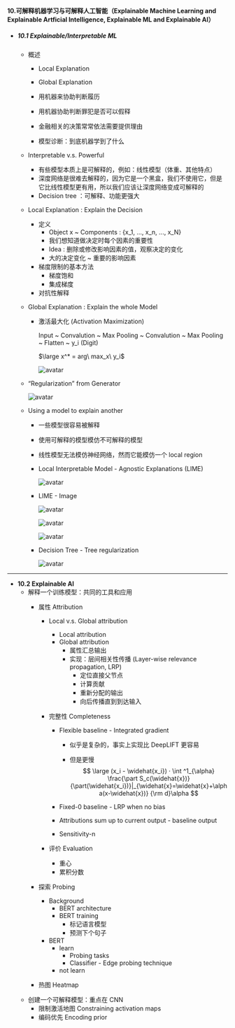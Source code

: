 #### 10.可解释机器学习与可解释人工智能（Explainable Machine Learning and Explainable Artficial Intelligence, Explainable ML and Explainable AI）

* ##### 10.1 Explainable/Interpretable ML

  * 概述

    * Local Explanation

    * Global Explanation

      

    * 用机器来协助判断履历

    * 用机器协助判断罪犯是否可以假释

    * 金融相关的决策常常依法需要提供理由

    * 模型诊断：到底机器学到了什么

  * Interpretable v.s. Powerful

    * 有些模型本质上是可解释的，例如：线性模型（体重、其他特点）
    * 深度网络是很难去解释的，因为它是一个黑盒，我们不使用它，但是它比线性模型更有用，所以我们应该让深度网络变成可解释的
    * Decision tree ：可解释、功能更强大

  * Local Explanation : Explain the Decision

    * 定义
      * Object x 	~	 Components : {x_1, ..., x_n, ..., x_N}
      * 我们想知道做决定时每个因素的重要性
      * Idea : 删除或修改影响因素的值，观察决定的变化
      * 大的决定变化    ~    重要的影响因素
    * 梯度限制的基本方法
      * 梯度饱和
      * 集成梯度
    * 对抗性解释

  * Global Explanation : Explain the whole Model

    * 激活最大化 (Activation Maximization)

      Input ~ Convalution ~ Max Pooling ~ Convalution ~ Max Pooling ~ Flatten ~ y_i (Digit)

      $\large x^* = arg\ max_x\ y_i$

      ![avatar](./images/u101_Activation_Maximization.png)

  * “Regularization” from Generator

    ![avatar](./images/u101_Generator.png)

  * Using a model to explain another

    * 一些模型很容易被解释

    * 使用可解释的模型模仿不可解释的模型

    * 线性模型无法模仿神经网络，然而它能模仿一个 local region

      

    * Local Interpretable Model - Agnostic Explanations (LIME)

      ![avatar](./images/u101_LIME.png)

    * LIME - Image

      ![avatar](./images/u101_LIME_Image_1.png)

      ![avatar](./images/u101_LIME_Image_2.png)

      ![avatar](./images/u101_LIME_Image_3.png)

    * Decision Tree - Tree regularization

      ![avatar](./images/u101_Tree_regularization.png)

---

* **10.2 Explainable AI**
  * 解释一个训练模型：共同的工具和应用
    * 属性 Attribution
      * Local v.s. Global attribution
        * Local attribution
        * Global attribution
          * 属性汇总输出
          * 实现：层间相关性传播 (Layer-wise relevance propagation, LRP)
            * 定位直接父节点
            * 计算贡献
            * 重新分配的输出
            * 向后传播直到到达输入
        
      * 完整性 Completeness

        * Flexible baseline - Integrated gradient

          * 似乎是复杂的，事实上实现比 DeepLIFT 更容易

          * 但是更慢
            $$
            \large (x_i - \widehat{x_i}) · \int ^1_{\alpha} \frac{\part S_c(\widehat{x})}{\part(\widehat{x_i})}|_{\widehat{x}=\widehat{x}+\alpha(x-\widehat{x})} {\rm d}\alpha
            $$

        * Fixed-0 baseline - LRP when no bias

        * Attributions sum up to current output - baseline output

        * Sensitivity-n 

      * 评价 Evaluation

        * 重心
        * 累积分数

    * 探索 Probing

      * Background
        * BERT architecture
        * BERT training
          * 标记语言模型
          * 预测下个句子
      * BERT 
        * learn
          * Probing tasks
          * Classifier - Edge probing technique
        * not learn

    * 热图 Heatmap
  * 创建一个可解释模型：重点在 CNN
    * 限制激活地图 Constraining activation maps
    * 编码优先 Encoding prior







































































